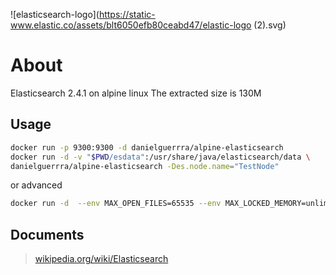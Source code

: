 ![elasticsearch-logo](https://static-www.elastic.co/assets/blt6050efb80ceabd47/elastic-logo (2).svg)

# About
Elasticsearch 2.4.1 on alpine linux
The extracted size is 130M

## Usage

```bash
docker run -p 9300:9300 -d danielguerrra/alpine-elasticsearch
docker run -d -v "$PWD/esdata":/usr/share/java/elasticsearch/data \
danielguerrra/alpine-elasticsearch -Des.node.name="TestNode"
```

or advanced

```bash
docker run -d  --env MAX_OPEN_FILES=65535 --env MAX_LOCKED_MEMORY=unlimited --env ES_JAVA_OPTS=-server \ --hostname=elasticsearch-master  --name elasticsearch-master  danielguerrra/alpine-elasticsearch \ -Des.network.bind_host=elasticsearch-master --cluster.name=mycluster --node.name=elasticsearch-master \ --discovery.zen.ping.multicast.enabled=false --network.host=elasticsearch-master
```

## Documents

> [wikipedia.org/wiki/Elasticsearch](https://en.wikipedia.org/wiki/Elasticsearch)
